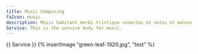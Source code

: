 ```yaml
---
title: Music Composing
faIcon: music
description: Music habitant morbi tristique senectus et netus et malesuada.
Service: This is the service body for music.
---
```


{{ Service }}
 {% insertImage "green-leaf-1920.jpg", "test" %}
